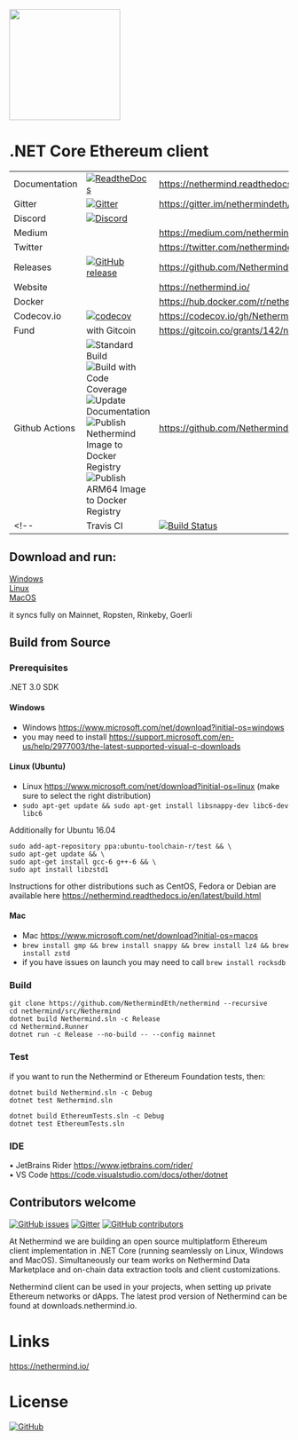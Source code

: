 <img src="Nethermind.png" width="200">

# .NET Core Ethereum client
|           |         |               |
| :-------- | :------ | :------------ |
| Documentation | [![ReadtheDocs](https://readthedocs.org/projects/nethermind/badge/?version=latest)](https://nethermind.readthedocs.io) | https://nethermind.readthedocs.io |
| Gitter | [![Gitter](https://img.shields.io/gitter/room/nethermindeth/nethermind.svg)](https://gitter.im/nethermindeth/nethermind) | https://gitter.im/nethermindeth/nethermind |
| Discord | [![Discord](https://img.shields.io/discord/629004402170134531)](https://discord.gg/GXJFaYk) |
| Medium | | https://medium.com/nethermind-eth |
| Twitter | | https://twitter.com/nethermindeth |
| Releases | [![GitHub release](https://img.shields.io/github/release/NethermindEth/nethermind.svg)](https://github.com/NethermindEth/nethermind/releases) | https://github.com/NethermindEth/nethermind/releases |
| Website | | https://nethermind.io/ |
|Docker||https://hub.docker.com/r/nethermind/nethermind|
|Codecov.io| [![codecov](https://codecov.io/gh/NethermindEth/nethermind/branch/master/graph/badge.svg)](https://codecov.io/gh/NethermindEth/nethermind) | https://codecov.io/gh/NethermindEth/nethermind |
| Fund | with Gitcoin | https://gitcoin.co/grants/142/nethermind |
| Github Actions | ![Standard Build](https://github.com/NethermindEth/nethermind/workflows/Standard%20Build/badge.svg) ![Build with Code Coverage](https://github.com/NethermindEth/nethermind/workflows/Build%20with%20Code%20Coverage/badge.svg) ![Update Documentation](https://github.com/NethermindEth/nethermind/workflows/Update%20Documentation/badge.svg) ![Publish Nethermind Image to Docker Registry](https://github.com/NethermindEth/nethermind/workflows/Publish%20Nethermind%20Image%20to%20Docker%20Registry/badge.svg) ![Publish ARM64 Image to Docker Registry](https://github.com/NethermindEth/nethermind/workflows/Publish%20ARM64%20Image%20to%20Docker%20Registry/badge.svg) | https://github.com/NethermindEth/nethermind/actions |
<!--| Travis CI | [![Build Status](https://travis-ci.org/NethermindEth/nethermind.svg?branch=master)](https://travis-ci.org/NethermindEth/nethermind) | https://travis-ci.org/NethermindEth/nethermind |-->

## Download and run:

[Windows](http://downloads.nethermind.io)<br/>
[Linux](http://downloads.nethermind.io)<br/>
[MacOS](http://downloads.nethermind.io)<br/>

it syncs fully on Mainnet, Ropsten, Rinkeby, Goerli

## Build from Source

### Prerequisites

.NET 3.0 SDK

#### Windows

*	Windows https://www.microsoft.com/net/download?initial-os=windows
* you may need to install https://support.microsoft.com/en-us/help/2977003/the-latest-supported-visual-c-downloads

#### Linux (Ubuntu)

*	Linux https://www.microsoft.com/net/download?initial-os=linux (make sure to select the right distribution)
* `sudo apt-get update && sudo apt-get install libsnappy-dev libc6-dev libc6`

Additionally for Ubuntu 16.04

```
sudo add-apt-repository ppa:ubuntu-toolchain-r/test && \
sudo apt-get update && \
sudo apt-get install gcc-6 g++-6 && \
sudo apt install libzstd1
```

Instructions for other distributions such as CentOS, Fedora or Debian are available here https://nethermind.readthedocs.io/en/latest/build.html

#### Mac

*	Mac https://www.microsoft.com/net/download?initial-os=macos
* `brew install gmp && brew install snappy && brew install lz4 && brew install zstd`
* if you have issues on launch you may need to call
`brew install rocksdb`

### Build

```
git clone https://github.com/NethermindEth/nethermind --recursive
cd nethermind/src/Nethermind
dotnet build Nethermind.sln -c Release
cd Nethermind.Runner
dotnet run -c Release --no-build -- --config mainnet
```

### Test

if you want to run the Nethermind or Ethereum Foundation tests, then:
```
dotnet build Nethermind.sln -c Debug
dotnet test Nethermind.sln

dotnet build EthereumTests.sln -c Debug
dotnet test EthereumTests.sln
```

### IDE

•	JetBrains Rider https://www.jetbrains.com/rider/<br/>
•	VS Code https://code.visualstudio.com/docs/other/dotnet<br/>


## Contributors welcome
[![GitHub issues](https://img.shields.io/github/issues/nethermindeth/nethermind.svg)](https://github.com/NethermindEth/nethermind/issues)
[![Gitter](https://img.shields.io/gitter/room/nethermindeth/nethermind.svg)](https://gitter.im/nethermindeth/nethermind)
[![GitHub contributors](https://img.shields.io/github/contributors/nethermindeth/nethermind.svg)](https://github.com/NethermindEth/nethermind/graphs/contributors)

At Nethermind we are building an open source multiplatform Ethereum client implementation in .NET Core (running seamlessly on Linux, Windows and MacOS). Simultaneously our team works on Nethermind Data Marketplace and on-chain data extraction tools and client customizations.

Nethermind client can be used in your projects, when setting up private Ethereum networks or dApps. The latest prod version of Nethermind can be found at downloads.nethermind.io.
# Links
https://nethermind.io/

# License
[![GitHub](https://img.shields.io/github/license/nethermindeth/nethermind.svg)](https://github.com/NethermindEth/nethermind/blob/master/LICENSE)

